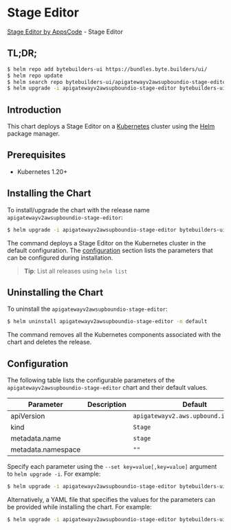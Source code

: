 # Stage Editor

[Stage Editor by AppsCode](https://byte.builders) - Stage Editor

## TL;DR;

```bash
$ helm repo add bytebuilders-ui https://bundles.byte.builders/ui/
$ helm repo update
$ helm search repo bytebuilders-ui/apigatewayv2awsupboundio-stage-editor --version=v0.4.18
$ helm upgrade -i apigatewayv2awsupboundio-stage-editor bytebuilders-ui/apigatewayv2awsupboundio-stage-editor -n default --create-namespace --version=v0.4.18
```

## Introduction

This chart deploys a Stage Editor on a [Kubernetes](http://kubernetes.io) cluster using the [Helm](https://helm.sh) package manager.

## Prerequisites

- Kubernetes 1.20+

## Installing the Chart

To install/upgrade the chart with the release name `apigatewayv2awsupboundio-stage-editor`:

```bash
$ helm upgrade -i apigatewayv2awsupboundio-stage-editor bytebuilders-ui/apigatewayv2awsupboundio-stage-editor -n default --create-namespace --version=v0.4.18
```

The command deploys a Stage Editor on the Kubernetes cluster in the default configuration. The [configuration](#configuration) section lists the parameters that can be configured during installation.

> **Tip**: List all releases using `helm list`

## Uninstalling the Chart

To uninstall the `apigatewayv2awsupboundio-stage-editor`:

```bash
$ helm uninstall apigatewayv2awsupboundio-stage-editor -n default
```

The command removes all the Kubernetes components associated with the chart and deletes the release.

## Configuration

The following table lists the configurable parameters of the `apigatewayv2awsupboundio-stage-editor` chart and their default values.

|     Parameter      | Description |                     Default                      |
|--------------------|-------------|--------------------------------------------------|
| apiVersion         |             | <code>apigatewayv2.aws.upbound.io/v1beta1</code> |
| kind               |             | <code>Stage</code>                               |
| metadata.name      |             | <code>stage</code>                               |
| metadata.namespace |             | <code>""</code>                                  |


Specify each parameter using the `--set key=value[,key=value]` argument to `helm upgrade -i`. For example:

```bash
$ helm upgrade -i apigatewayv2awsupboundio-stage-editor bytebuilders-ui/apigatewayv2awsupboundio-stage-editor -n default --create-namespace --version=v0.4.18 --set apiVersion=apigatewayv2.aws.upbound.io/v1beta1
```

Alternatively, a YAML file that specifies the values for the parameters can be provided while
installing the chart. For example:

```bash
$ helm upgrade -i apigatewayv2awsupboundio-stage-editor bytebuilders-ui/apigatewayv2awsupboundio-stage-editor -n default --create-namespace --version=v0.4.18 --values values.yaml
```
